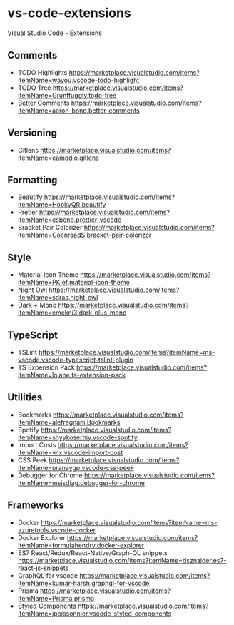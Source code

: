 # vs-code-extensions
Visual Studio Code - Extensions

## Comments

- TODO Highlights https://marketplace.visualstudio.com/items?itemName=wayou.vscode-todo-highlight
- TODO Tree https://marketplace.visualstudio.com/items?itemName=Gruntfuggly.todo-tree
- Better Comments https://marketplace.visualstudio.com/items?itemName=aaron-bond.better-comments

## Versioning

- Gitlens https://marketplace.visualstudio.com/items?itemName=eamodio.gitlens

## Formatting

- Beautify https://marketplace.visualstudio.com/items?itemName=HookyQR.beautify
- Pretier https://marketplace.visualstudio.com/items?itemName=esbenp.prettier-vscode
- Bracket Pair Colorizer https://marketplace.visualstudio.com/items?itemName=CoenraadS.bracket-pair-colorizer

## Style

- Material Icon Theme https://marketplace.visualstudio.com/items?itemName=PKief.material-icon-theme
- Night Owl https://marketplace.visualstudio.com/items?itemName=sdras.night-owl
- Dark + Mono https://marketplace.visualstudio.com/items?itemName=cmckni3.dark-plus-mono

## TypeScript

- TSLint https://marketplace.visualstudio.com/items?itemName=ms-vscode.vscode-typescript-tslint-plugin
- TS Expension Pack https://marketplace.visualstudio.com/items?itemName=loiane.ts-extension-pack

## Utilities

- Bookmarks https://marketplace.visualstudio.com/items?itemName=alefragnani.Bookmarks
- Spotify https://marketplace.visualstudio.com/items?itemName=shyykoserhiy.vscode-spotify
- Import Costs https://marketplace.visualstudio.com/items?itemName=wix.vscode-import-cost
- CSS Peek https://marketplace.visualstudio.com/items?itemName=pranaygp.vscode-css-peek
- Debugger for Chrome https://marketplace.visualstudio.com/items?itemName=msjsdiag.debugger-for-chrome

## Frameworks

- Docker https://marketplace.visualstudio.com/items?itemName=ms-azuretools.vscode-docker
- Docker Explorer https://marketplace.visualstudio.com/items?itemName=formulahendry.docker-explorer
- ES7 React/Redux/React-Native/Graph-QL snippets https://marketplace.visualstudio.com/items?itemName=dsznajder.es7-react-js-snippets
- GraphQL for vscode https://marketplace.visualstudio.com/items?itemName=kumar-harsh.graphql-for-vscode
- Prisma https://marketplace.visualstudio.com/items?itemName=Prisma.prisma
- Styled Components https://marketplace.visualstudio.com/items?itemName=jpoissonnier.vscode-styled-components
